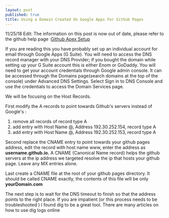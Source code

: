 ```yaml
---
layout: post
published: true
title: Using a Domain Created On Google Apps For Github Pages
---
```

11/25/18 Edit: The information on this post is now out of date, please refer to the github help page :[Github Apex Setup](https://help.github.com/articles/setting-up-an-apex-domain/)


If you are reading this you have probably set up an individual account
for email through Google Apps (G Suite). You will need to access the DNS
record manager with your DNS Provider; if you bought the domain while
setting up your G Suite account this is either Enom or GoDaddy. You will
need to get your account credentials through Google admin console. It can
be accessed through the Domains page(search domains at the top of the
console) under Advanced DNS Settings. Select Sign in to DNS Console and
use the credentials to access the Domain Services page.
    
  We will be focusing on the Host Records.
  
  First modify the A records to point towards Github's servers instead of  Google's : 
  
  1. remove all records of record type A
  2. add entry with Host Name @, Address 192.30.252.154, record type A
  3. add entry with Host Name @, Address 192.30.252.153, record type A


  Second replace the CNAME entry to point towards your github pages address,
edit the record with host name www, enter the address as **username.github.io.**
A CNAME (Canonical Name record) helps the github servers at the ip address
we targeted resolve the ip that hosts your github page.
Leave any MX entries alone.
   
  Last create a CNAME file at the root of your github pages directory. It
should be called CNAME exactly, the contents of this file will be only **yourDomain.com**
    
  The next step is to wait for the DNS timeout to finish so that the
address points to the right place. If you are impatient (or this process
needs to be troubleshooted ) I found dig to be a great tool. There are
many articles on how to use dig logs online
